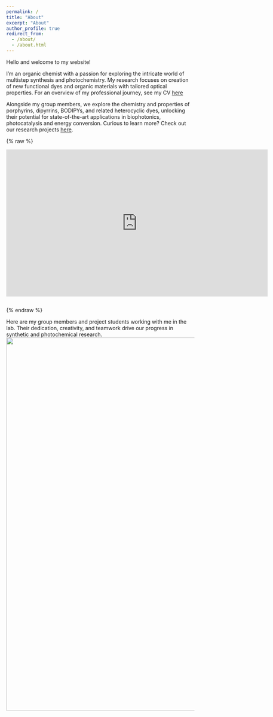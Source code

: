 ```yaml
---
permalink: /
title: "About"
excerpt: "About"
author_profile: true
redirect_from: 
  - /about/
  - /about.html
---
```


Hello and welcome to my website!

I’m an organic chemist with a passion for exploring the intricate world of multistep synthesis and photochemistry. My research focuses on creation of new functional dyes and organic materials with tailored optical properties. For an overview of my professional journey, see my CV [here](https://mihafil.github.io/academic/files/Filatov-CV-June-2025_SHORT.pdf) 

Alongside my group members, we explore the chemistry and properties of porphyrins, dipyrrins, BODIPYs, and related heterocyclic dyes, unlocking their potential for state-of-the-art applications in biophotonics, photocatalysis and energy conversion. Curious to learn more? Check out our research projects [here](https://mihafil.github.io/academic//research/).

{% raw %}
<div style="margin-bottom: 2em;">
  <iframe width="700" height="394" src="https://www.youtube.com/watch?v=nDEwfGAkazU" title="Research Presentation - Filatov Group" frameborder="0" allowfullscreen></iframe>
</div>
{% endraw %}

Here are my group members and project students working with me in the lab. Their dedication, creativity, and teamwork drive our progress in synthetic and photochemical research.
<img src="https://mihafil.github.io/academic/images/groupphoto2.jpg" width="1000" height="auto" align="left"/>




